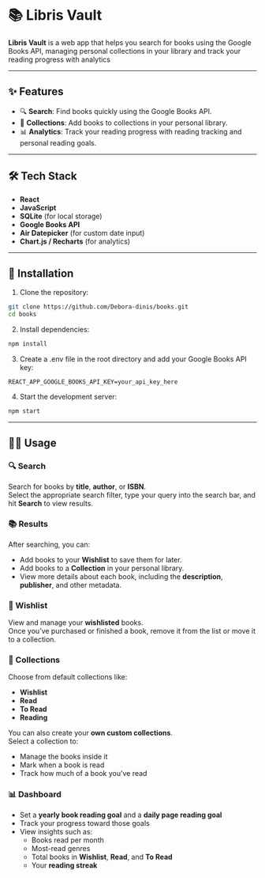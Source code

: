 # 📚 Libris Vault

**Libris Vault** is a web app that helps you search for books using the Google Books API, managing personal collections in your library and track your reading progress with analytics

---

## ✨ Features

- 🔍 **Search**: Find books quickly using the Google Books API.
- 📘 **Collections**: Add books to collections in your personal library.
- 📊 **Analytics**: Track your reading progress with reading tracking and personal reading goals.

---

## 🛠 Tech Stack

- **React**
- **JavaScript**
- **SQLite** (for local storage)
- **Google Books API**
- **Air Datepicker** (for custom date input)
- **Chart.js / Recharts** (for analytics)

---
## 🚀 Installation

1.  Clone the repository:
  ```bash
git clone https://github.com/Debora-dinis/books.git
cd books
```

2. Install dependencies:
  ```bash
 npm install
```
3. Create a .env file in the root directory and add your Google Books API key:
```
REACT_APP_GOOGLE_BOOKS_API_KEY=your_api_key_here
```
4. Start the development server:

```bash
npm start
```

---
## 🧑‍💻 Usage

### 🔍 Search
Search for books by **title**, **author**, or **ISBN**.  
Select the appropriate search filter, type your query into the search bar, and hit **Search** to view results.

### 📚 Results
After searching, you can:
- Add books to your **Wishlist** to save them for later.
- Add books to a **Collection** in your personal library.
- View more details about each book, including the **description**, **publisher**, and other metadata.

### 📝 Wishlist
View and manage your **wishlisted** books.  
Once you’ve purchased or finished a book, remove it from the list or move it to a collection.

### 📁 Collections
Choose from default collections like:
- **Wishlist**
- **Read**
- **To Read**
- **Reading**

You can also create your **own custom collections**.  
Select a collection to:
- Manage the books inside it
- Mark when a book is read
- Track how much of a book you’ve read

### 📊 Dashboard
- Set a **yearly book reading goal** and a **daily page reading goal**
- Track your progress toward those goals
- View insights such as:
  - Books read per month
  - Most-read genres
  - Total books in **Wishlist**, **Read**, and **To Read**
  - Your **reading streak**

